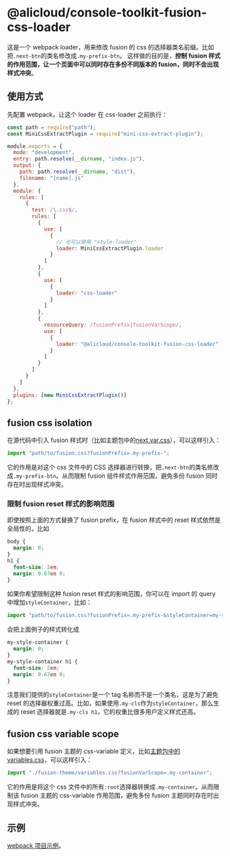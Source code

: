 # @alicloud/console-toolkit-fusion-css-loader

这是一个 webpack loader，用来修改 fusion 的 css 的选择器类名前缀。比如把`.next-btn`的类名修改成`.my-prefix-btn`。
这样做的目的是，**控制 fusion 样式的作用范围，让一个页面中可以同时存在多份不同版本的 fusion，同时不会出现样式冲突**。

## 使用方式

先配置 webpack，让这个 loader 在 css-loader 之前执行：

```js
const path = require("path");
const MiniCssExtractPlugin = require("mini-css-extract-plugin");

module.exports = {
  mode: "development",
  entry: path.resolve(__dirname, "index.js"),
  output: {
    path: path.resolve(__dirname, "dist"),
    filename: "[name].js"
  },
  module: {
    rules: [
      {
        test: /\.css$/,
        rules: [
          {
            use: [
              {
                // 也可以使用 "style-loader"
                loader: MiniCssExtractPlugin.loader
              }
            ]
          },
          {
            use: [
              {
                loader: "css-loader"
              }
            ]
          },
          {
            resourceQuery: /fusionPrefix|fusionVarScope/,
            use: [
              {
                loader: "@alicloud/console-toolkit-fusion-css-loader"
              }
            ]
          }
        ]
      }
    ]
  },
  plugins: [new MiniCssExtractPlugin()]
};
```

## fusion css isolation

在源代码中引入 fusion 样式时（比如主题包中的[next.var.css](https://unpkg.alipay.com/browse/@alife/theme-xconsole-v4@0.4.13/dist/next.var.css)），可以这样引入：

```js
import "path/to/fusion.css?fusionPrefix=.my-prefix-";
```

它的作用是对这个 css 文件中的 CSS 选择器进行转换，把`.next-btn`的类名修改成`.my-prefix-btn`。从而限制 fusion 组件样式作用范围，避免多份 fusion 同时存在时出现样式冲突。

### 限制 fusion reset 样式的影响范围

即使按照上面的方式替换了 fusion prefix，在 fusion 样式中的 reset 样式依然是全局性的，比如

```css
body {
  margin: 0;
}
h1 {
  font-size: 2em;
  margin: 0.67em 0;
}
```

如果你希望限制这种 fusion reset 样式的影响范围，你可以在 import 的 query 中增加`styleContainer`，比如：

```js
import "path/to/fusion.css?fusionPrefix=.my-prefix-&styleContainer=my-style-container";
```

会把上面例子的样式转化成

```css
my-style-container {
  margin: 0;
}
my-style-container h1 {
  font-size: 2em;
  margin: 0.67em 0;
}
```

注意我们提供的`styleContainer`是一个 tag 名称而不是一个类名，这是为了避免 reset 的选择器权重过高。比如，如果使用`.my-cls`作为`styleContainer`，那么生成的 reset 选择器就是`.my-cls h1`，它的权重比很多用户定义样式还高。

## fusion css variable scope

如果想要引用 fusion 主题的 css-variable 定义，比如[主题包中的 variables.css](https://unpkg.alipay.com/browse/@alife/theme-xconsole-v4@0.4.13/variables.css)，可以这样引入：

```js
import "./fusion-theme/variables.css?fusionVarScope=.my-container";
```

它的作用是将这个 css 文件中的所有`:root`选择器转换成`.my-container`。从而限制该 fusion 主题的 css-variable 作用范围，避免多份 fusion 主题同时存在时出现样式冲突。

## 示例

[webpack 项目示例](https://github.com/aliyun/alibabacloud-console-toolkit/tree/preset-demos/packages/fusion-css-loader/fixture)。
